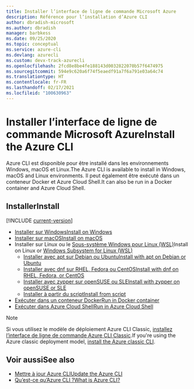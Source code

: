 ```yaml
---
title: Installer l’interface de ligne de commande Microsoft Azure
description: Référence pour l’installation d’Azure CLI
author: dbradish-microsoft
ms.author: dbradish
manager: barbkess
ms.date: 09/25/2020
ms.topic: conceptual
ms.service: azure-cli
ms.devlang: azurecli
ms.custom: devx-track-azurecli
ms.openlocfilehash: 2fcd8e8be4fe188143d0032822070b57f6474975
ms.sourcegitcommit: 594e9c620a6f74f5eaedf91a7f6a791e03a64c74
ms.translationtype: HT
ms.contentlocale: fr-FR
ms.lasthandoff: 02/17/2021
ms.locfileid: "100630963"
---
```

# <a name="install-the-azure-cli"></a><span data-ttu-id="1d641-103">Installer l’interface de ligne de commande Microsoft Azure</span><span class="sxs-lookup"><span data-stu-id="1d641-103">Install the Azure CLI</span></span>

<span data-ttu-id="1d641-104">Azure CLI est disponible pour être installé dans les environnements Windows, macOS et Linux.</span><span class="sxs-lookup"><span data-stu-id="1d641-104">The Azure CLI is available to install in Windows, macOS and Linux environments.</span></span>  <span data-ttu-id="1d641-105">Il peut également être exécuté dans un conteneur Docker et Azure Cloud Shell.</span><span class="sxs-lookup"><span data-stu-id="1d641-105">It can also be run in a Docker container and Azure Cloud Shell.</span></span>

## <a name="install"></a><span data-ttu-id="1d641-106">Installer</span><span class="sxs-lookup"><span data-stu-id="1d641-106">Install</span></span>

[!INCLUDE [current-version](includes/current-version.md)]

* [<span data-ttu-id="1d641-107">Installer sur Windows</span><span class="sxs-lookup"><span data-stu-id="1d641-107">Install on Windows</span></span>](install-azure-cli-windows.md)
* [<span data-ttu-id="1d641-108">Installer sur macOS</span><span class="sxs-lookup"><span data-stu-id="1d641-108">Install on macOS</span></span>](install-azure-cli-macos.md)
* <span data-ttu-id="1d641-109">Installer sur Linux ou le [Sous-système Windows pour Linux (WSL)](/windows/wsl/about)</span><span class="sxs-lookup"><span data-stu-id="1d641-109">Install on Linux or [Windows Subsystem for Linux (WSL)](/windows/wsl/about)</span></span>
  * [<span data-ttu-id="1d641-110">Installer avec apt sur Debian ou Ubuntu</span><span class="sxs-lookup"><span data-stu-id="1d641-110">Install with apt on Debian or Ubuntu</span></span>](install-azure-cli-apt.md)
  * [<span data-ttu-id="1d641-111">Installer avec dnf sur RHEL, Fedora ou CentOS</span><span class="sxs-lookup"><span data-stu-id="1d641-111">Install with dnf on RHEL, Fedora, or CentOS</span></span>](install-azure-cli-yum.md)
  * [<span data-ttu-id="1d641-112">Installer avec zypper sur openSUSE ou SLE</span><span class="sxs-lookup"><span data-stu-id="1d641-112">Install with zypper on openSUSE or SLE</span></span>](install-azure-cli-zypper.md)
  * [<span data-ttu-id="1d641-113">Installer à partir du script</span><span class="sxs-lookup"><span data-stu-id="1d641-113">Install from script</span></span>](install-azure-cli-linux.md)
* [<span data-ttu-id="1d641-114">Exécuter dans un conteneur Docker</span><span class="sxs-lookup"><span data-stu-id="1d641-114">Run in Docker container</span></span>](run-azure-cli-docker.md)
* [<span data-ttu-id="1d641-115">Exécuter dans Azure Cloud Shell</span><span class="sxs-lookup"><span data-stu-id="1d641-115">Run in Azure Cloud Shell</span></span>](/azure/cloud-shell/quickstart)

> [!NOTE]
> <span data-ttu-id="1d641-116">Si vous utilisez le modèle de déploiement Azure CLI Classic, [installez l’interface de ligne de commande Azure CLI Classic](install-classic-cli.md).</span><span class="sxs-lookup"><span data-stu-id="1d641-116">If you're using the Azure classic deployment model, [install the Azure classic CLI](install-classic-cli.md).</span></span>

## <a name="see-also"></a><span data-ttu-id="1d641-117">Voir aussi</span><span class="sxs-lookup"><span data-stu-id="1d641-117">See also</span></span>

* [<span data-ttu-id="1d641-118">Mettre à jour Azure CLI</span><span class="sxs-lookup"><span data-stu-id="1d641-118">Update the Azure CLI</span></span>](update-azure-cli.md)
* [<span data-ttu-id="1d641-119">Qu’est-ce qu’Azure CLI ?</span><span class="sxs-lookup"><span data-stu-id="1d641-119">What is Azure CLI?</span></span>](what-is-azure-cli.md)
